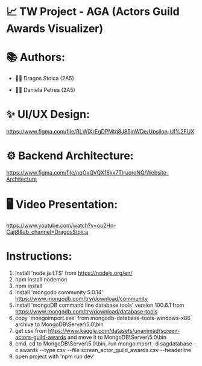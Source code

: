 # 📈 TW Project -  AGA (Actors Guild Awards Visualizer)

# 📚 Authors:

* 👨‍💻 Dragos Stoica (2A5)

* 👩‍💻 Daniela Petrea (2A5)

# ✨ UI/UX Design:

https://www.figma.com/file/RLWjXrEgDPMtq8J85jnWDe/Upsilon-UI%2FUX

# ⚙️ Backend Architecture:

https://www.figma.com/file/nqOvQVQX16kx7TIruoroNQ/Website-Architecture

# 🖥️ Video Presentation:

https://www.youtube.com/watch?v=ou2Hn-Cajt8&ab_channel=DragosStoica

# Instructions:

1. install 'node.js LTS' from https://nodejs.org/en/
2. npm install nodemon
3. npm install
4. install 'mongodb community 5.0.14' https://www.mongodb.com/try/download/community
5. install 'mongoDB command line database tools' version 100.6.1 from https://www.mongodb.com/try/download/database-tools
6. copy 'mongoimport.exe' from mongodb-database-tools-windows-x86 archive to MongoDB\Server\5.0\bin
7. get csv from https://www.kaggle.com/datasets/unanimad/screen-actors-guild-awards and move it to MongoDB\Server\5.0\bin
8. cmd, cd to MongoDB\Server\5.0\bin, run mongoimport -d sagdatabase -c awards --type csv --file screen_actor_guild_awards.csv --headerline
9. open project with 'npm run dev'


